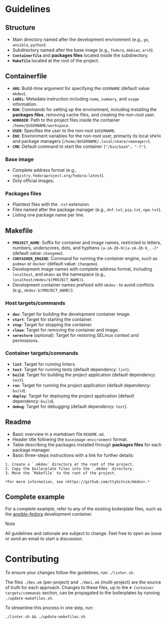 # Guidelines

## Structure

- Main directory named after the development environment (e.g., `go`, `ansible`, `python`).
- Subdirectory named after the base image (e.g., `fedora`, `debian`, `arch`).
- **`Containerfile`** and **packages files** located inside the subdirectory.
- **`Makefile`** located at the root of the project.

## Containerfile

- **`ARG`**: Build-time argument for specifying the `USERNAME` (default value: `mkdev`).
- **`LABEL`**: Metadata instruction including `name`, `summary`, and `usage` information.
- **`RUN`**: Commands for setting up the environment, including installing the **packages files**, removing cache files, and creating the non-root user.
- **`WORKDIR`**: Path to the project files inside the container `/home/$USERNAME/workspace`.
- **`USER`**: Specifies the user to the non-root `$USERNAME`.
- **`ENV`**: Environment variables for the non-root user, primarily its local `$PATH` and package managers (`/home/$USERNAME/.local/share/<manager>`).
- **`CMD`**: Default command to start the container `["/bin/bash", "-l"]`.

### Base image

- Complete address format (e.g., `registry.fedoraproject.org/fedora:latest`).
- Only official images.

### Packages files

- Plaintext files with the `.txt` extension.
- Files named after the package manager (e.g., `dnf.txt`, `pip.txt`, `npm.txt`).
- Listing one package name per line.

## Makefile

- **`PROJECT_NAME`**: Suffix for container and image names, restricted to letters, numbers, underscores, dots, and hyphens `[a-zA-Z0-9][a-zA-Z0-9_.-]*` (default value: `changeme`).
- **`CONTAINER_ENGINE`**: Command for running the container engine, such as `podman` or `docker` (default value: `changeme`).
- Development image names with complete address format, including `localhost`, and `mkdev` as the namespace (e.g., `localhost/mkdev/$(PROJECT_NAME)`).
- Development container names prefixed with `mkdev-` to avoid conflicts (e.g., `mkdev-$(PROJECT_NAME)`).

### Host targets/commands

- **`dev`**: Target for building the development container image.
- **`start`**: Target for starting the container.
- **`stop`**: Target for stopping the container.
- **`clean`**: Target for removing the container and image.
- **`serestore`** (optional): Target for restoring SELinux context and permissions.

### Container targets/commands

- **`lint`**: Target for running linters.
- **`test`**: Target for running tests (default dependency: `lint`).
- **`build`**: Target for building the project application (default dependency: `test`).
- **`run`**: Target for running the project application (default dependency: `build`).
- **`deploy`**: Target for deploying the project application (default dependency: `build`).
- **`debug`**: Target for debugging (default dependency: `test`).

## Readme

- Basic overview in a markdown file `README.md`.
- Header title following the `baseimage-environment` format.
- Table describing the packages installed through **packages files** for each package manager.
- Basic three-steps instructions with a link for further details:
```text
1. Create a `.mkdev` directory at the root of the project.
2. Copy the boilerplate files into the `.mkdev` directory.
3. Move the `Makefile` to the root of the project.

*For more information, see <https://github.com/ttybitnik/mkdev>.*
```

## Complete example

For a complete example, refer to any of the existing boilerplate files, such as the [ansible-fedora](ansible/fedora) development container.

> [!NOTE]
> All guidelines and rationale are subject to change. Feel free to open an issue or send an email to start a discussion.

# Contributing

To ensure your changes follow the guidelines, run `./linter.sh`.

The files `./Dev.mk` (per-project) and `./Omni.mk` (multi-project) are the source of truth for each approach. Changes to these files, up to the `# Container targets/commands` section, can be propagated to the boilerplates by running `./update-makefiles.sh`.

To streamline this process in one step, run:

```shell
./linter.sh && ./update-makefiles.sh
```
